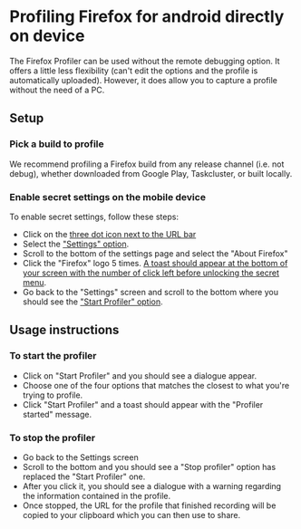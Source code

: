 # Profiling Firefox for android directly on device

The Firefox Profiler can be used without the remote debugging option. It offers a little less flexibility (can't edit the options and the profile is 
automatically uploaded). However, it does allow you to capture a profile without the need of a PC.

## Setup

### Pick a build to profile
We recommend profiling a Firefox build from any release channel (i.e. not debug), whether downloaded from Google Play, Taskcluster, or built locally.

### Enable secret settings on the mobile device

To enable secret settings, follow these steps:

 - Click on the [three dot icon next to the URL bar](./images/about-url.png)
 - Select the ["Settings" option](./images/settings-menu.png).
 - Scroll to the bottom of the settings page and select the "About Firefox"
 - Click the "Firefox" logo 5 times. [A toast should appear at the bottom of your screen with the number of click left before unlocking the secret menu](./images/secret-menu-toast.png).
 - Go back to the "Settings" screen and scroll to the bottom where you should see the ["Start Profiler" option](./images/start-profiler.png).

## Usage instructions

### To start the profiler

 - Click on "Start Profiler" and you should see a dialogue appear.
 - Choose one of the four options that matches the closest to what you're trying to profile.
 - Click "Start Profiler" and a toast should appear with the "Profiler started" message.

### To stop the profiler

  - Go back to the Settings screen
  - Scroll to the bottom and you should see a "Stop profiler" option has replaced the "Start Profiler" one.
  - After you click it, you should see a dialogue with a warning regarding the information contained in the profile.
  - Once stopped, the URL for the profile that finished recording will be copied to your clipboard which you can then use to share.
